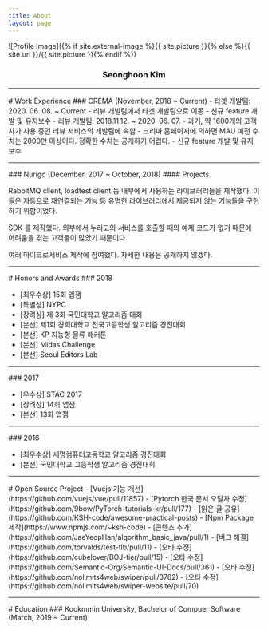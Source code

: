 ```yaml
---
title: About
layout: page
---
```


![Profile Image]({% if site.external-image %}{{ site.picture }}{% else %}{{ site.url }}/{{ site.picture }}{% endif %})

<h3 style="text-align: center">Seonghoon Kim</h3>
<hr>
# Work Experience
### CREMA (November, 2018 ~ Current)
- 타겟 개발팀: 2020. 06. 08. ~ Current
	- 리뷰 개발팀에서 타겟 개발팀으로 이동
	- 신규 feature 개발 및 유지보수
- 리뷰 개발팀: 2018.11.12. ~ 2020. 06. 07.
	- 과거, 약 1600개의 고객사가 사용 중인 리뷰 서비스의 개발팀에 속함
	- 크리마 홈페이지에 의하면 MAU 예전 수치는 2000만 이상이다. 정확한 수치는 공개하기 어렵다.
	- 신규 feature 개발 및 유지보수
<hr>
### Nurigo (December, 2017 ~ October, 2018)
#### Projects
<p>RabbitMQ client, loadtest client 등 내부에서 사용하는 라이브러리들을 제작했다. 이들은 자동으로 재연결되는 기능 등 유명한 라이브러리에서 제공되지 않는 기능들을 구현하기 위함이었다.</p>
<p>SDK 를 제작했다. 외부에서 누리고의 서비스를 호출할 때의 예제 코드가  없기 때문에 어려움을 겪는 고객들이 많았기 때문이다.</p>
<p>여러 마이크로서비스 제작에 참여했다. 자세한 내용은 공개하지 않겠다.</p>

<hr>
# Honors and Awards
### 2018
<ul>
	<li>[최우수상] 15회 앱잼</li>
	<li>[특별상] NYPC</li>
	<li>[장려상] 제 3회 국민대학교 알고리즘 대회</li>
	<li>[본선] 제1회 경희대학교 전국고등학생 알고리즘 경진대회</li>
	<li>[본선] KP 지능형 물류 해커톤</li>
	<li>[본선] Midas Challenge</li>
	<li>[본선] Seoul Editors Lab</li>
</ul>
<hr>
### 2017
<ul>
	<li>[우수상] STAC 2017</li>
	<li>[장려상] 14회 앱잼</li>
	<li>[본선] 13회 앱잼</li>
</ul>
<hr>
### 2016
<ul>
	<li>[최우수상] 세명컴퓨터고등학교 알고리즘 경진대회</li>
	<li>[본선] 국민대학교 고등학생 알고리즘 경진대회</li>
</ul>

<hr>
# Open Source Project
- [Vuejs 기능 개선](https://github.com/vuejs/vue/pull/11857)
- [Pytorch 한국 문서 오탈자 수정](https://github.com/9bow/PyTorch-tutorials-kr/pull/177)
- [읽은 글 공유](https://github.com/KSH-code/awesome-practical-posts)
- [Npm Package 제작](https://www.npmjs.com/~ksh-code)
- [콘텐츠 추가](https://github.com/JaeYeopHan/algorithm_basic_java/pull/1)
- [버그 해결](https://github.com/torvalds/test-tlb/pull/11)
- [오타 수정](https://github.com/cubelover/BOJ-tier/pull/15)
- [오타 수정](https://github.com/Semantic-Org/Semantic-UI-Docs/pull/361)
- [오타 수정](https://github.com/nolimits4web/swiper/pull/3782)
- [오타 수정](https://github.com/nolimits4web/swiper-website/pull/70)

<hr>
# Education
### Kookmmin University, Bachelor of Compuer Software (March, 2019 ~ Current)
